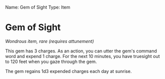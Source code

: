 Name: Gem of Sight
Type: Item

# Gem of Sight
_Wondrous item, rare (requires attunement)_

This gem has 3 charges. As an action, you can utter the gem's command word and expend 1 charge. For the next 10 minutes, you have truesight out to 120 feet when you gaze through the gem.

The gem regains 1d3 expended charges each day at sunrise.